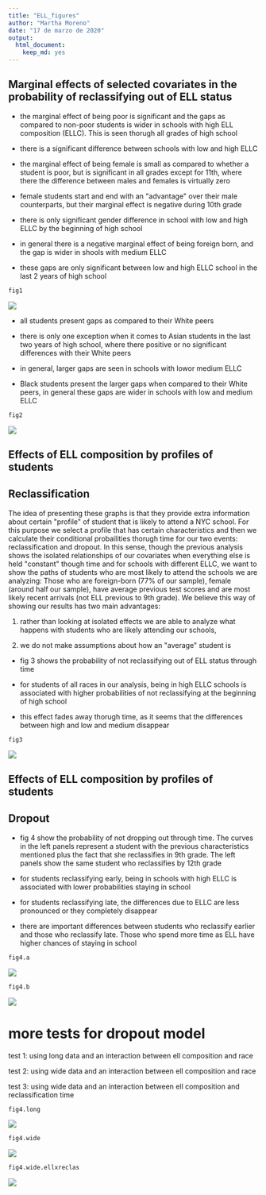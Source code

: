 ```yaml
---
title: "ELL_figures"
author: "Martha Moreno"
date: "17 de marzo de 2020"
output:
  html_document:
    keep_md: yes
---
```




## Marginal effects of selected covariates in the probability of reclassifying out of ELL status

- the marginal effect of being poor is significant and the gaps as compared to non-poor students is wider in schools with high ELL composition (ELLC). This is seen thorugh all grades of high school

- there is a significant difference between schools with low and high ELLC

- the marginal effect of being female is small as compared to whether a student is poor, but is significant in all grades except for 11th, where there the difference between males and females is virtually zero

- female students start and end with an "advantage" over their male counterparts, but their marginal effect is negative during 10th grade

- there is only significant gender difference in school with low and high ELLC by the beginning of high school

- in general there is a negative marginal effect of being foreign born, and the gap is wider in shools with medium ELLC

- these gaps are only significant between low and high ELLC school in the last 2 years of high school


```r
fig1
```

![](ELL_figures_files/figure-html/unnamed-chunk-1-1.png)<!-- -->

- all students present gaps as compared to their White peers

- there is only one exception when it comes to Asian students in the last two years of high school, where there positive or no significant differences with their White peers

- in general, larger gaps are seen in schools with lowor medium ELLC

- Black students present the larger gaps when compared to their White peers, in general these gaps are wider in schools with low and medium ELLC 


```r
fig2
```

![](ELL_figures_files/figure-html/unnamed-chunk-2-1.png)<!-- -->

## Effects of ELL composition by profiles of students
## Reclassification

The idea of presenting these graphs is that they provide extra information about certain "profile" of student that is likely to attend a NYC school. For this purpose we select a profile that has certain characteristics and then we calculate their conditional probailities thorugh time for our two events: reclassification and dropout. In this sense, though the previous analysis shows the isolated relationships of our covariates when everything else is held "constant" though time and for schools with different ELLC, we want to show the paths of students who are most likely to attend the schools we are analyzing: Those who are foreign-born (77% of our sample), female (around half our sample), have average previous test scores and are most likely recent arrivals (not ELL previous to 9th grade). We believe this way of showing our results has two main advantages:

1) rather than looking at isolated effects we are able to analyze what happens with students who are likely attending our schools,

2) we do not make assumptions about how an "average" student is

- fig 3 shows the probability of not reclassifying out of ELL status through time

- for students of all races in our analysis, being in high ELLC schools is associated with higher probabilities of not reclassifying at the beginning of high school

- this effect fades away thorugh time, as it seems that the differences between high and low and medium disappear



```r
fig3
```

![](ELL_figures_files/figure-html/unnamed-chunk-3-1.png)<!-- -->

## Effects of ELL composition by profiles of students
## Dropout

- fig 4 show the probability of not dropping out through time. The curves in the left panels represent a student with the previous characteristics mentioned plus the fact that she reclassifies in 9th grade. The left panels show the same student who reclassifies by 12th grade

- for students reclassifying early, being in schools with high ELLC is associated with lower probabilities staying in school 

- for students reclassifying late, the differences due to ELLC are less pronounced or they completely disappear 

- there are important differences between students who reclassify earlier and those who reclassify late. Those who spend more time as ELL have higher chances of staying in school


```r
fig4.a
```

![](ELL_figures_files/figure-html/unnamed-chunk-4-1.png)<!-- -->

```r
fig4.b
```

![](ELL_figures_files/figure-html/unnamed-chunk-4-2.png)<!-- -->

# more tests for dropout model

test 1: using long data and an interaction between ell composition and race

test 2: using wide data and an interaction between ell composition and race

test 3: using wide data and an interaction between ell composition and reclassification time


```r
fig4.long
```

![](ELL_figures_files/figure-html/unnamed-chunk-5-1.png)<!-- -->

```r
fig4.wide
```

![](ELL_figures_files/figure-html/unnamed-chunk-5-2.png)<!-- -->

```r
fig4.wide.ellxreclas
```

![](ELL_figures_files/figure-html/unnamed-chunk-5-3.png)<!-- -->
